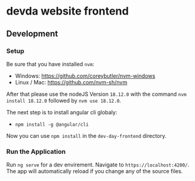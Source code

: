 # devda website frontend

## Development

### Setup

Be sure that you have installed `nvm`:
* Windows: https://github.com/coreybutler/nvm-windows
* Linux / Mac: https://github.com/nvm-sh/nvm

After that please use the nodeJS Version `18.12.0` with the command `nvm install 18.12.0` followed by `nvm use 18.12.0`.

The next step is to install angular cli globaly:
* `npm install -g @angular/cli`

Now you can use `npm install` in the `dev-day-frontend` directory.

### Run the Application

Run `ng serve` for a dev envirement. Navigate to `https://localhost:4200/`. The app will automatically reload if you change any of the source files.